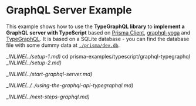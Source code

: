 # GraphQL Server Example

This example shows how to use the **TypeGraphQL library** to **implement a GraphQL server with TypeScript** based on [Prisma Client](https://github.com/prisma/prisma2/blob/master/docs/prisma-client-js/api.md), [graphql-yoga](https://github.com/prisma/graphql-yoga) and [TypeGraphQL](https://typegraphql.ml/). It is based on a SQLite database - you can find the database file with some dummy data at [`./prisma/dev.db`](./prisma/dev.db).

__INLINE(../_setup-1.md)__
cd prisma-examples/typescript/graphql-typegraphql
__INLINE(../_setup-2.md)__

__INLINE(../_start-graphql-server.md)__

__INLINE(../../_using-the-graphql-api-typegraphql.md)__

__INLINE(../_next-steps-graphql.md)__
